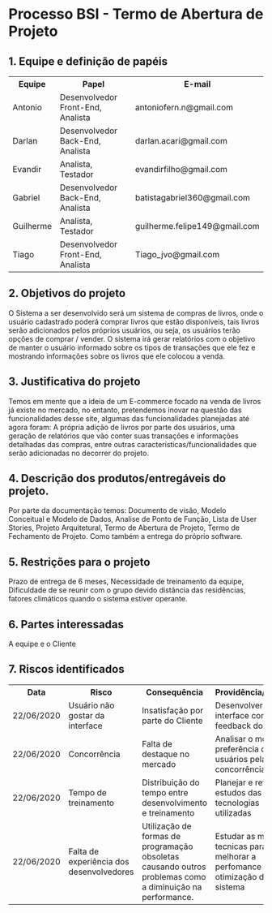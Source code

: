 <h1>Processo BSI - Termo de Abertura de Projeto</h1>

<h2>1.	Equipe e definição de papéis</h2>
<table>
  <tr>
    <th>Equipe</th>
    <th>Papel</th>
    <th>E-mail</th>
  </tr>
  <tr>
    <td>Antonio</td>
    <td>Desenvolvedor Front-End, Analista</td>
    <td>antoniofern.n@gmail.com</td>
  </tr>
  <tr>
    <td>Darlan</td>
    <td>Desenvolvedor Back-End, Analista</td>
    <td>darlan.acari@gmail.com</td>
  </tr>
  <tr>
    <td>Evandir</td>
    <td>Analista, Testador</td>
    <td>evandirfilho@gmail.com</td>
  </tr>
  <tr>
    <td>Gabriel</td>
    <td>Desenvolvedor Back-End, Analista</td>
    <td>batistagabriel360@gmail.com</td>
  </tr>
  <tr>
    <td>Guilherme</td>
    <td>Analista, Testador</td>
    <td>guilherme.felipe149@gmail.com</td>
  </tr>
  <tr>
    <td>Tiago</td>
    <td>Desenvolvedor Front-End, Analista</td>
    <td>Tiago_jvo@gmail.com</td>
  </tr>
</table>

<h2>2.	Objetivos do projeto</h2>
<p>O Sistema a ser desenvolvido será um sistema de compras de livros, onde o usuário cadastrado poderá comprar livros que estão disponíveis, tais livros serão adicionados pelos próprios usuários, ou seja, os usuários terão opções de comprar / vender.
O sistema irá gerar relatórios com o objetivo de manter o usuário informado sobre os tipos de transações que ele fez e mostrando informações sobre os livros que ele colocou a venda.</p>

<h2>3.	Justificativa do projeto</h2>
<p>Temos em mente que a ideia de um E-commerce focado na venda de livros já existe no mercado, no entanto, pretendemos inovar na questão das funcionalidades desse site, algumas das funcionalidades planejadas até agora foram: A própria adição de livros por parte dos usuários, uma geração de relatórios que vão conter suas transações e informações detalhadas das compras, entre outras características/funcionalidades que serão adicionadas no decorrer do projeto.</p>

<h2>4.	Descrição dos produtos/entregáveis do projeto.</h2>
<p>Por parte da documentação temos: Documento de visão, Modelo Conceitual e Modelo de Dados, Analise de Ponto de Função, Lista de User Stories, Projeto Arquitetural, Termo de Abertura de Projeto, Termo de Fechamento de Projeto. Como também a entrega do próprio software.</p>

<h2>5.	Restrições para o projeto</h2>
<p>Prazo de entrega de 6 meses, Necessidade de treinamento da equipe, Dificuldade de se reunir com o grupo devido distância das residências, fatores climáticos quando o sistema estiver operante.</p>


<h2>6.	Partes interessadas</h2>
<p>A equipe e o Cliente</p>

<h2>7.	Riscos identificados</h2>
<table>
	<tbody>
		<tr>
			<th>Data</th>
			<th>Risco</th>
			<th>Consequência</th>
			<th>Providência/Solução</th>
		</tr>
		<tr>
			<td>22/06/2020</td>
			<td>Usuário não gostar da interface</td>
			<td>Insatisfação por parte do Cliente</td>
			<td>Desenvolver a interface com o feedback do usuário</td>
		</tr>
		<tr>
			<td>22/06/2020</td>
			<td>Concorrência</td>
			<td>Falta de destaque no mercado</td>
			<td>Analisar o motivo da preferência dos usuários pela concorrência</td>
		</tr>
		<tr>
			<td>22/06/2020</td>
			<td>Tempo de treinamento</td>
			<td>Distribuição do tempo entre desenvolvimento e treinamento</td>
			<td>Planejar e reforçar os estudos das tecnologias utilizadas</td>
		</tr>
		<tr>
			<td>22/06/2020</td>
			<td>Falta de experiência dos desenvolvedores</td>
			<td>Utilização de formas de programação obsoletas causando outros problemas como a diminuição na performance.</td>
			<td>Estudar as melhores tecnicas para melhorar a perfomance e otimização do sistema</td>
		</tr>
	</tbody>
</table>